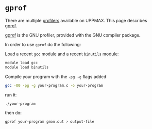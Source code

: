 # `gprof`

There are multiple [profilers](profilers.md)
available on UPPMAX.
This page describes [gprof](gprof.md).

[gprof](gprof.md) is the GNU profiler, provided with the GNU compiler package.

In order to use `gprof` do the following:

Load a recent `gcc` module and a recent `binutils` module:

```bash
module load gcc
module load binutils
```

Compile your program with the `-pg -g` flags added

```bash
gcc -O0 -pg -g your-program.c -o your-program
```

run it:

```bash
./your-program
```

then do:

```bash
gprof your-program gmon.out > output-file
```

